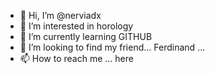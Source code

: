 - 👋 Hi, I’m @nerviadx
- 👀 I’m interested in horology
- 🌱 I’m currently learning GITHUB
- 💞️ I’m looking to find my friend... Ferdinand ...
- 📫 How to reach me ... here 
